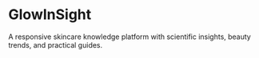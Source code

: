 # GlowInSight
A responsive skincare knowledge platform with scientific insights, beauty trends, and practical guides.
